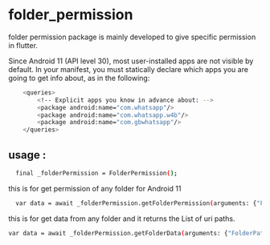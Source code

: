 # folder_permission

folder permission package is mainly developed to give specific permission in flutter.

Since Android 11 (API level 30), most user-installed apps are not visible by default. In your manifest, you must statically declare which apps you are going to get info about, as in the following:

```bash
    <queries>
        <!-- Explicit apps you know in advance about: -->
        <package android:name="com.whatsapp"/>
        <package android:name="com.whatsapp.w4b"/>
        <package android:name="com.gbwhatsapp"/>
    </queries>

```

## usage :
```bash
  final _folderPermission = FolderPermission();
```

this is for get permission of any folder for Android 11

```bash
  var data = await _folderPermission.getFolderPermission(arguments: {"FolderPath" : FolderPermission.WHATSAPP});
```

this is for get data from any folder and it returns the List of uri paths.

```bash
var data = await _folderPermission.getFolderData(arguments: {"FolderPath" : FolderPermission.WHATSAPP});
```

